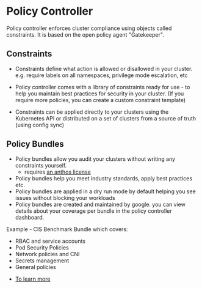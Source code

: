 # Policy Controller 
Policy controller enforces cluster compliance using objects called constraints.
It is based on the open policy agent "Gatekeeper". 

## Constraints
* Constraints define what action is allowed or disallowed in your cluster. e.g. require labels on all namespaces, privilege mode escalation, etc

* Policy controller comes with a library of constraints ready for use - to help you maintain best practices for security in your cluster. 
  (If you require more policies, you can create a custom constraint template)

* Constraints can be applied directly to your clusters using the Kubernetes API or distributed on a set of clusters from a source of truth (using config sync)

## Policy Bundles
* Policy bundles allow you audit your clusters without writing any constraints yourself. 
  - requires [an anthos license](https://cloud.google.com/anthos-config-management/docs/concepts/policy-controller-bundles)
* Policy bundles help you meet industry standards, apply best practices etc.
* Policy bundles are applied in a dry run mode by default helping you see issues without blocking your workloads
* Policy bundles are created and maintained by google. you can view details about your coverage per bundle in the policy controller dashboard. 

Example - CIS Benchmark Bundle which covers:
* RBAC and service accounts
* Pod Security Policies
* Network policies and CNI
* Secrets management
* General policies

- [To learn more](https://cloud.google.com/anthos-config-management/docs/how-to/using-cis-k8s-benchmark)